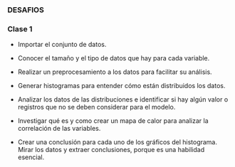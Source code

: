 ### DESAFIOS

### Clase 1

- Importar el conjunto de datos.
- Conocer el tamaño y el tipo de datos que hay para cada variable.
- Realizar un preprocesamiento a los datos para facilitar su análisis.
- Generar histogramas para entender cómo están distribuidos los datos.

- Analizar los datos de las distribuciones e identificar si hay algún valor o registros que no se deben considerar para el modelo.
- Investigar qué es y como crear un mapa de calor para analizar la correlación de las variables.
- Crear una conclusión para cada uno de los gráficos del histograma. Mirar los datos y extraer conclusiones, porque es una habilidad esencial.
